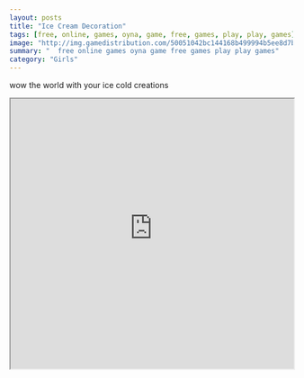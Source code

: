 ```yaml
---
layout: posts
title: "Ice Cream Decoration"
tags: [free, online, games, oyna, game, free, games, play, play, games]
image: "http://img.gamedistribution.com/50051042bc144168b499994b5ee8d7bb.jpg"
summary: "  free online games oyna game free games play play games"
category: "Girls"
---
```


wow the world with your ice cold creations

<iframe width="100%" height="480px;" src="http://flash.gamedistribution.com?game=50051042bc144168b499994b5ee8d7bb"></iframe>